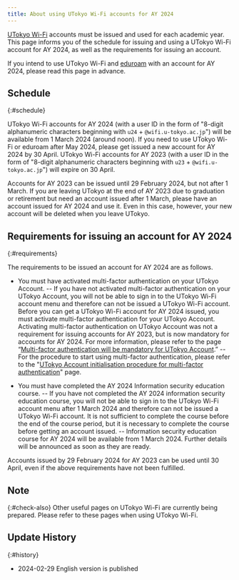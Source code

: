 ```yaml
---
title: About using UTokyo Wi-Fi accounts for AY 2024
---
```


[UTokyo Wi-Fi](/en/utokyo_wifi/) accounts must be issued and used for each academic year. This page informs you of the schedule for issuing and using a UTokyo Wi-Fi account for AY 2024, as well as the requirements for issuing an account.

If you intend to use UTokyo Wi-Fi and [eduroam](/en/systems/wlan#eduroam) with an account for AY 2024, please read this page in advance.

## Schedule
{:#schedule}

UTokyo Wi-Fi accounts for AY 2024 (with a user ID in the form of "8-digit alphanumeric characters beginning with `u24` + `@wifi.u-tokyo.ac.jp`") will be available from 1 March 2024 (around noon). If you need to use UTokyo Wi-Fi or eduroam after May 2024, please get issued a new account for AY 2024 by 30 April. UTokyo Wi-Fi accounts for AY 2023 (with a user ID in the form of "8-digit alphanumeric characters beginning with `u23` + `@wifi.u-tokyo.ac.jp`") will expire on 30 April. 

Accounts for AY 2023 can be issued until 29 February 2024, but not after 1 March. If you are leaving UTokyo at the end of AY 2023 due to graduation or retirement but need an account issued after 1 March, please have an account issued for AY 2024 and use it. Even in this case, however, your new account will be deleted when you leave UTokyo.

## Requirements for issuing an account for AY 2024
{:#requirements}

The requirements to be issued an account for AY 2024 are as follows.

- You must have activated multi-factor authentication on your UTokyo Account.
-- If you have not activated multi-factor authentication on your UTokyo Account, you will not be able to sign in to the UTokyo Wi-Fi account menu and therefore can not be issued a UTokyo Wi-Fi account. Before you can get a UTokyo Wi-Fi account for AY 2024 issued, you must activate multi-factor authentication for your UTokyo Account.
Activating multi-factor authentication on UTokyo Account was not a requirement for issuing accounts for AY 2023, but is now mandatory for accounts for AY 2024. For more information, please refer to the page “[Multi-factor authentication will be mandatory for UTokyo Account](/en/notice/2024/mfa100-schedule).”
-- For the procedure to start using multi-factor authentication, please refer to the "[UTokyo Account initialisation procedure for multi-factor authentication](/en/utokyo_account/mfa/initial/)" page.

- You must have completed the AY 2024 Information security education course.
-- If you have not completed the AY 2024 information security education course, you will not be able to sign in to the UTokyo Wi-Fi account menu after 1 March 2024 and therefore can not be issued a UTokyo Wi-Fi account. It is not sufficient to complete the course before the end of the course period, but it is necessary to complete the course before getting an account issued.
-- Information security education course for AY 2024 will be available from 1 March 2024. Further details will be announced as soon as they are ready.

Accounts issued by 29 February 2024 for AY 2023 can be used until 30 April, even if the above requirements have not been fulfilled.

## Note
{:#check-also}
Other useful pages on UTokyo Wi-Fi are currently being prepared. Please refer to these pages when using UTokyo Wi-Fi.

## Update History
{:#history}

- 2024-02-29 English version is published
